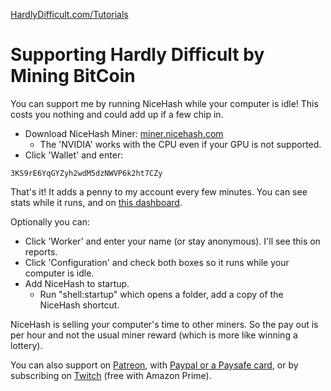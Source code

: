 [HardlyDifficult.com/Tutorials](https://HardlyDifficult.com/Tutorials)

# Supporting Hardly Difficult by Mining BitCoin

You can support me by running NiceHash while your computer is idle!  This costs you nothing and could add up if a few chip in.

 - Download NiceHash Miner: [miner.nicehash.com](https://miner.nicehash.com/)
   - The 'NVIDIA' works with the CPU even if your GPU is not supported.
 - Click 'Wallet' and enter:

```
3KS9rE6YqGYZyh2wdM5dzNWVP6k2ht7CZy
```

That's it!  It adds a penny to my account every few minutes. You can see stats while it runs, and on [this dashboard](https://www.nicehash.com/miner/3KS9rE6YqGYZyh2wdM5dzNWVP6k2ht7CZy).  

Optionally you can:

 - Click 'Worker' and enter your name (or stay anonymous).  I'll see this on reports.
 - Click 'Configuration' and check both boxes so it runs while your computer is idle.
 - Add NiceHash to startup.  
   - Run "shell:startup" which opens a folder, add a copy of the NiceHash shortcut.

NiceHash is selling your computer's time to other miners.  So the pay out is per hour and not the usual miner reward (which is more like winning a lottery).

You can also support on [Patreon](https://www.patreon.com/HardlyDifficult), with [Paypal or a Paysafe card](https://streamlabs.com/hardlydifficult), or by subscribing on [Twitch](https://www.twitch.tv/HardlyDifficult/subscribe) (free with Amazon Prime).